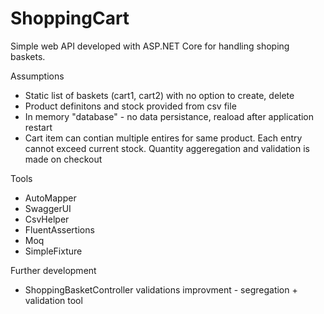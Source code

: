 # ShoppingCart
Simple web API developed with ASP.NET Core for handling shoping baskets.

Assumptions
- Static list of baskets (cart1, cart2) with no option to create, delete
- Product definitons and stock provided from csv file
- In memory "database" - no data persistance, reaload after application restart
- Cart item can contian multiple entires for same product. Each entry cannot exceed current stock. Quantity aggeregation and validation is made on checkout 

Tools
- AutoMapper
- SwaggerUI
- CsvHelper
- FluentAssertions
- Moq
- SimpleFixture 

Further development
- ShoppingBasketController validations improvment - segregation + validation tool
